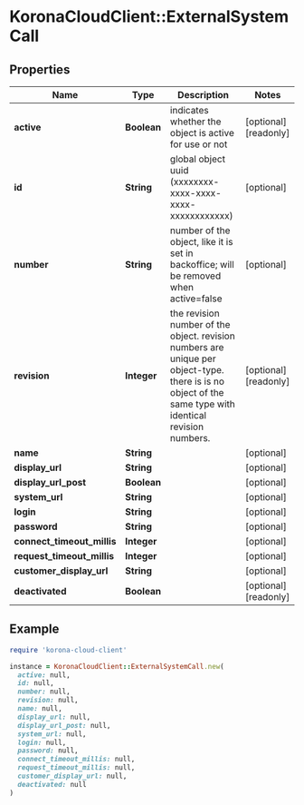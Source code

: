 # KoronaCloudClient::ExternalSystemCall

## Properties

| Name | Type | Description | Notes |
| ---- | ---- | ----------- | ----- |
| **active** | **Boolean** | indicates whether the object is active for use or not | [optional][readonly] |
| **id** | **String** | global object uuid (xxxxxxxx-xxxx-xxxx-xxxx-xxxxxxxxxxxx) | [optional] |
| **number** | **String** | number of the object, like it is set in backoffice; will be removed when active&#x3D;false | [optional] |
| **revision** | **Integer** | the revision number of the object. revision numbers are unique per object-type. there is is no object of the same type with identical revision numbers. | [optional][readonly] |
| **name** | **String** |  | [optional] |
| **display_url** | **String** |  | [optional] |
| **display_url_post** | **Boolean** |  | [optional] |
| **system_url** | **String** |  | [optional] |
| **login** | **String** |  | [optional] |
| **password** | **String** |  | [optional] |
| **connect_timeout_millis** | **Integer** |  | [optional] |
| **request_timeout_millis** | **Integer** |  | [optional] |
| **customer_display_url** | **String** |  | [optional] |
| **deactivated** | **Boolean** |  | [optional][readonly] |

## Example

```ruby
require 'korona-cloud-client'

instance = KoronaCloudClient::ExternalSystemCall.new(
  active: null,
  id: null,
  number: null,
  revision: null,
  name: null,
  display_url: null,
  display_url_post: null,
  system_url: null,
  login: null,
  password: null,
  connect_timeout_millis: null,
  request_timeout_millis: null,
  customer_display_url: null,
  deactivated: null
)
```

